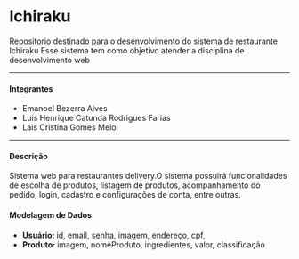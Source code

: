 # Ichiraku
Repositorio destinado para o desenvolvimento do sistema de restaurante Ichiraku
Esse sistema tem como objetivo atender a disciplina de desenvolvimento web

---------------------------------------------------------------------------------------------------
<h4>Integrantes</h4>
<ul>
  <li>    Emanoel Bezerra Alves</li>
  <li>    Luis Henrique Catunda Rodrigues Farias</li>
  <li>    Lais Cristina Gomes Melo</li>
</ul>  
  
---------------------------------------------------------------------------------------------------
  
<h4>Descrição</h4>
Sistema web para restaurantes delivery.O sistema possuirá funcionalidades de escolha de produtos, listagem de produtos, acompanhamento do pedido, login, cadastro e configurações de conta, entre outras.

<h4>Modelagem de Dados</h4>
<ul>
  <li><strong>Usuário: </strong> id, email, senha, imagem, endereço, cpf, </li>
  <li><strong>Produto: </strong> imagem, nomeProduto, ingredientes, valor, classificação</li>
</ul>  
